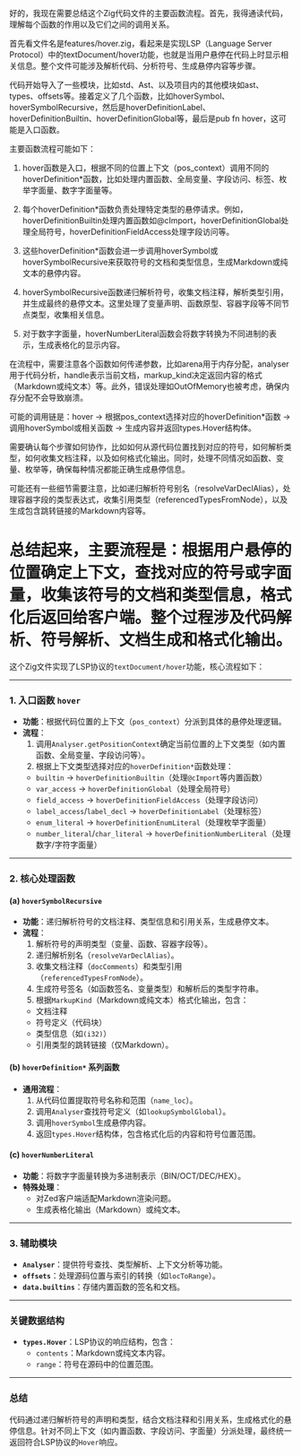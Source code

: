 好的，我现在需要总结这个Zig代码文件的主要函数流程。首先，我得通读代码，理解每个函数的作用以及它们之间的调用关系。

首先看文件名是features/hover.zig，看起来是实现LSP（Language Server Protocol）中的textDocument/hover功能，也就是当用户悬停在代码上时显示相关信息。整个文件可能涉及解析代码、分析符号、生成悬停内容等步骤。

代码开始导入了一些模块，比如std、Ast、以及项目内的其他模块如ast、types、offsets等。接着定义了几个函数，比如hoverSymbol、hoverSymbolRecursive，然后是hoverDefinitionLabel、hoverDefinitionBuiltin、hoverDefinitionGlobal等，最后是pub fn hover，这可能是入口函数。

主要函数流程可能如下：

1. hover函数是入口，根据不同的位置上下文（pos_context）调用不同的hoverDefinition*函数，比如处理内置函数、全局变量、字段访问、标签、枚举字面量、数字字面量等。

2. 每个hoverDefinition*函数负责处理特定类型的悬停请求。例如，hoverDefinitionBuiltin处理内置函数如@cImport，hoverDefinitionGlobal处理全局符号，hoverDefinitionFieldAccess处理字段访问等。

3. 这些hoverDefinition*函数会进一步调用hoverSymbol或hoverSymbolRecursive来获取符号的文档和类型信息，生成Markdown或纯文本的悬停内容。

4. hoverSymbolRecursive函数递归解析符号，收集文档注释，解析类型引用，并生成最终的悬停文本。这里处理了变量声明、函数原型、容器字段等不同节点类型，收集相关信息。

5. 对于数字字面量，hoverNumberLiteral函数会将数字转换为不同进制的表示，生成表格化的显示内容。

在流程中，需要注意各个函数如何传递参数，比如arena用于内存分配，analyser用于代码分析，handle表示当前文档，markup_kind决定返回内容的格式（Markdown或纯文本）等。此外，错误处理如OutOfMemory也被考虑，确保内存分配不会导致崩溃。

可能的调用链是：hover -> 根据pos_context选择对应的hoverDefinition*函数 -> 调用hoverSymbol或相关函数 -> 生成内容并返回types.Hover结构体。

需要确认每个步骤如何协作，比如如何从源代码位置找到对应的符号，如何解析类型，如何收集文档注释，以及如何格式化输出。同时，处理不同情况如函数、变量、枚举等，确保每种情况都能正确生成悬停信息。

可能还有一些细节需要注意，比如递归解析符号别名（resolveVarDeclAlias），处理容器字段的类型表达式，收集引用类型（referencedTypesFromNode），以及生成包含跳转链接的Markdown内容等。

总结起来，主要流程是：根据用户悬停的位置确定上下文，查找对应的符号或字面量，收集该符号的文档和类型信息，格式化后返回给客户端。整个过程涉及代码解析、符号解析、文档生成和格式化输出。
================================================
这个Zig文件实现了LSP协议的`textDocument/hover`功能，核心流程如下：

---

### **1. 入口函数 `hover`**
- **功能**：根据代码位置的上下文（`pos_context`）分派到具体的悬停处理逻辑。
- **流程**：
  1. 调用`Analyser.getPositionContext`确定当前位置的上下文类型（如内置函数、全局变量、字段访问等）。
  2. 根据上下文类型选择对应的`hoverDefinition*`函数处理：
    - `builtin` → `hoverDefinitionBuiltin`（处理`@cImport`等内置函数）
    - `var_access` → `hoverDefinitionGlobal`（处理全局符号）
    - `field_access` → `hoverDefinitionFieldAccess`（处理字段访问）
    - `label_access`/`label_decl` → `hoverDefinitionLabel`（处理标签）
    - `enum_literal` → `hoverDefinitionEnumLiteral`（处理枚举字面量）
    - `number_literal`/`char_literal` → `hoverDefinitionNumberLiteral`（处理数字/字符字面量）

---

### **2. 核心处理函数**
#### **(a) `hoverSymbolRecursive`**
- **功能**：递归解析符号的文档注释、类型信息和引用关系，生成悬停文本。
- **流程**：
  1. 解析符号的声明类型（变量、函数、容器字段等）。
  2. 递归解析别名（`resolveVarDeclAlias`）。
  3. 收集文档注释（`docComments`）和类型引用（`referencedTypesFromNode`）。
  4. 生成符号签名（如函数签名、变量类型）和解析后的类型字符串。
  5. 根据`MarkupKind`（Markdown或纯文本）格式化输出，包含：
    - 文档注释
    - 符号定义（代码块）
    - 类型信息（如`(i32)`）
    - 引用类型的跳转链接（仅Markdown）。

#### **(b) `hoverDefinition*` 系列函数**
- **通用流程**：
  1. 从代码位置提取符号名称和范围（`name_loc`）。
  2. 调用`Analyser`查找符号定义（如`lookupSymbolGlobal`）。
  3. 调用`hoverSymbol`生成悬停内容。
  4. 返回`types.Hover`结构体，包含格式化后的内容和符号位置范围。

#### **(c) `hoverNumberLiteral`**
- **功能**：将数字字面量转换为多进制表示（BIN/OCT/DEC/HEX）。
- **特殊处理**：
  - 对Zed客户端适配Markdown渲染问题。
  - 生成表格化输出（Markdown）或纯文本。

---

### **3. 辅助模块**
- **`Analyser`**：提供符号查找、类型解析、上下文分析等功能。
- **`offsets`**：处理源码位置与索引的转换（如`locToRange`）。
- **`data.builtins`**：存储内置函数的签名和文档。

---

### **关键数据结构**
- **`types.Hover`**：LSP协议的响应结构，包含：
  - `contents`：Markdown或纯文本内容。
  - `range`：符号在源码中的位置范围。

---

### **总结**
代码通过递归解析符号的声明和类型，结合文档注释和引用关系，生成格式化的悬停信息。针对不同上下文（如内置函数、字段访问、字面量）分派处理，最终统一返回符合LSP协议的`Hover`响应。
